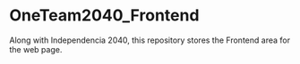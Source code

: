 # OneTeam2040_Frontend
Along with Independencia 2040, this repository stores the Frontend area for the web page.
